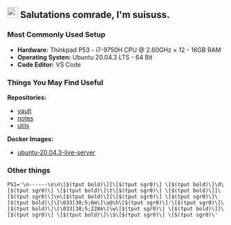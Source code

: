 ## <img src="https://media.giphy.com/media/hvRJCLFzcasrR4ia7z/giphy.gif" width="25px"> Salutations comrade, I'm suisuss.

### Most Commonly Used Setup

- **Hardware:** Thinkpad P53 - i7-9750H CPU @ 2.60GHz × 12 - 16GB RAM
- **Operating Systen:** Ubuntu 20.04.3 LTS - 64 Bit
- **Code Editor:** VS Code

### Things You May Find Useful

**Repositories:**
- [vault](https://github.com/suisuss/vault)
- [notes](https://github.com/suisuss/notes)
- [utils](https://github.com/suisuss/utils)

**Docker Images:**
- [ubuntu-20.04.3-live-server](https://hub.docker.com/r/suisuss/ubuntu-20.04.3-live-server)

### Other things

```
PS1='\n------\n\n\[$(tput bold)\][\[$(tput sgr0)\] \[$(tput bold)\]\d\[$(tput sgr0)\] \[$(tput bold)\]\t\[$(tput sgr0)\] \[$(tput bold)\]]\[$(tput sgr0)\]\n\[$(tput bold)\][\[$(tput sgr0)\] \[$(tput sgr0)\]\[$(tput bold)\]\[\033[38;5;6m\]\u@\h\[$(tput sgr0)\]:\[$(tput sgr0)\]\[$(tput bold)\]\[\033[38;5;228m\]\w\[$(tput sgr0)\] \[$(tput bold)\]]\[$(tput sgr0)\] \[$(tput bold)\]\\$\[$(tput sgr0)\] \[$(tput sgr0)\'
```